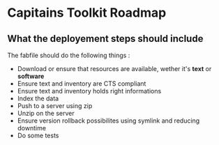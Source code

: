 Capitains Toolkit Roadmap
===

## What the deployement steps should include
The fabfile should do the following things :
- Download or ensure that resources are available, wether it's **text** or **software**
- Ensure text and inventory are CTS compliant
- Ensure text and inventory holds right informations
- Index the data
- Push to a server using zip
- Unzip on the server
- Ensure version rollback possibilites using symlink and reducing downtime 
- Do some tests